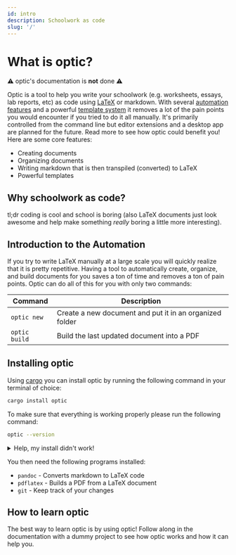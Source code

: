 ```yaml
---
id: intro
description: Schoolwork as code
slug: '/'
---
```


# What is optic?

⚠️ optic's documentation is **not** done ⚠️

Optic is a tool to help you write your schoolwork (e.g. worksheets, essays, lab reports, etc) as code using [LaTeX](https://en.wikipedia.org/wiki/LaTeX) or markdown. With several [automation features](#introduction-to-the-automation) and a powerful [template system](tutorial/templates.md) it removes a lot of the pain points you would encounter if you tried to do it all manually. It's primarily controlled from the command line but editor extensions and a desktop app are planned for the future. Read more to see how optic could benefit you! Here are some core features:

- Creating documents
- Organizing documents
- Writing markdown that is then transpiled (converted) to LaTeX
- Powerful templates

## Why schoolwork as code?

tl;dr coding is cool and school is boring (also LaTeX documents just look awesome and help make something _really_ boring a little more interesting).

## Introduction to the Automation

If you try to write LaTeX manually at a large scale you will quickly realize that it is pretty repetitive. Having a tool to automatically create, organize, and build documents for you saves a ton of time and removes a ton of pain points. Optic can do all of this for you with only two commands:

| **Command**   | **Description**                                         |
| ------------- | ------------------------------------------------------- |
| `optic new`   | Create a new document and put it in an organized folder |
| `optic build` | Build the last updated document into a PDF              |

## Installing optic

Using [cargo](https://doc.rust-lang.org/cargo/getting-started/installation.html) you can install optic by running the following command in your terminal of choice:

```bash
cargo install optic
```

To make sure that everything is working properly please run the following command:

```bash
optic --version
```

<details>
  <summary>Help, my install didn't work!</summary>
  <div>
    <div>Sorry to hear that your install didn't go smoothly! See if you have any of the problems listed below. If not, feel free to create an issue on our <a href="https://github.com/gleich/optic/issues/new?assignees=%40gleich&labels=bug&template=bug.md&title=" target="_blank" >CLI's GitHub Repository</a>.</div>
    <br/>
    <details>
      <summary>cargo command not found</summary>
      <div>
        This means that you don't have cargo installed. Please reference <a href="https://doc.rust-lang.org/cargo/getting-started/installation.html" target="_blank">cargo's installation documentation</a> to see how to install it.
      </div>
    </details>
    <details>
      <summary>optic command not found</summary>
      <div>
        This means that optic is not in your $PATH. Please find where cargo installs binaries on your system. By default that would be a folder called .cargo in your home directory.
      </div>
    </details>
  </div>
</details>

You then need the following programs installed:

- `pandoc` - Converts markdown to LaTeX code
- `pdflatex` - Builds a PDF from a LaTeX document
- `git` - Keep track of your changes

## How to learn optic

The best way to learn optic is by using optic! Follow along in the documentation with a dummy project to see how optic works and how it can help you.
